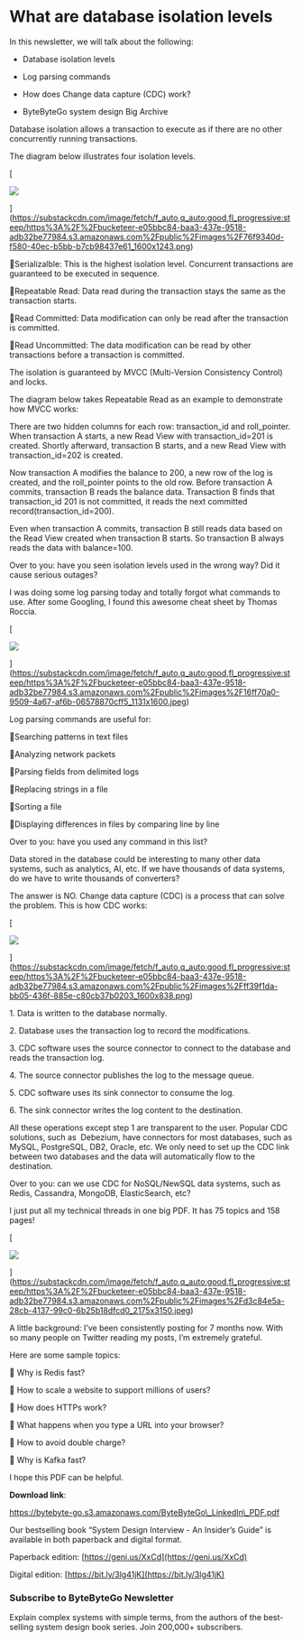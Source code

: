 # What are database isolation levels
In this newsletter, we will talk about the following:

*   Database isolation levels
    
*   Log parsing commands
    
*   How does Change data capture (CDC) work?
    
*   ByteByteGo system design Big Archive
    

Database isolation allows a transaction to execute as if there are no other concurrently running transactions.

The diagram below illustrates four isolation levels.

[

![](assets/https%3A%2F%2Fbucketeer-e05bbc84-baa3-437e-9518-adb32be77984.s3.amazonaws.com%2Fpublic%2Fimages%2F76.png)


](https://substackcdn.com/image/fetch/f_auto,q_auto:good,fl_progressive:steep/https%3A%2F%2Fbucketeer-e05bbc84-baa3-437e-9518-adb32be77984.s3.amazonaws.com%2Fpublic%2Fimages%2F76f9340d-f580-40ec-b5bb-b7cb98437e61_1600x1243.png)

🔹Serializalble: This is the highest isolation level. Concurrent transactions are guaranteed to be executed in sequence.

🔹Repeatable Read: Data read during the transaction stays the same as the transaction starts.

🔹Read Committed: Data modification can only be read after the transaction is committed.

🔹Read Uncommitted: The data modification can be read by other transactions before a transaction is committed.

The isolation is guaranteed by MVCC (Multi-Version Consistency Control) and locks.

The diagram below takes Repeatable Read as an example to demonstrate how MVCC works:

There are two hidden columns for each row: transaction\_id and roll\_pointer. When transaction A starts, a new Read View with transaction\_id=201 is created. Shortly afterward, transaction B starts, and a new Read View with transaction\_id=202 is created. 

Now transaction A modifies the balance to 200, a new row of the log is created, and the roll\_pointer points to the old row. Before transaction A commits, transaction B reads the balance data. Transaction B finds that transaction\_id 201 is not committed, it reads the next committed record(transaction_id=200).

Even when transaction A commits, transaction B still reads data based on the Read View created when transaction B starts. So transaction B always reads the data with balance=100. 

Over to you: have you seen isolation levels used in the wrong way? Did it cause serious outages?

I was doing some log parsing today and totally forgot what commands to use. After some Googling, I found this awesome cheat sheet by Thomas Roccia.

[

![](assets/https%3A%2F%2Fbucketeer-e05bbc84-baa3-437e-9518-adb32be77984.s3.amazonaws.com%2Fpublic%2Fimages%2F16.jpg)


](https://substackcdn.com/image/fetch/f_auto,q_auto:good,fl_progressive:steep/https%3A%2F%2Fbucketeer-e05bbc84-baa3-437e-9518-adb32be77984.s3.amazonaws.com%2Fpublic%2Fimages%2F16ff70a0-9509-4a67-af6b-06578870cff5_1131x1600.jpeg)

Log parsing commands are useful for:

🔹Searching patterns in text files

🔹Analyzing network packets

🔹Parsing fields from delimited logs

🔹Replacing strings in a file

🔹Sorting a file

🔹Displaying differences in files by comparing line by line

Over to you: have you used any command in this list?

Data stored in the database could be interesting to many other data systems, such as analytics, AI, etc. If we have thousands of data systems, do we have to write thousands of converters?

The answer is NO. Change data capture (CDC) is a process that can solve the problem. This is how CDC works:

[

![](assets/https%3A%2F%2Fbucketeer-e05bbc84-baa3-437e-9518-adb32be77984.s3.amazonaws.com%2Fpublic%2Fimages%2Fff.jpg)


](https://substackcdn.com/image/fetch/f_auto,q_auto:good,fl_progressive:steep/https%3A%2F%2Fbucketeer-e05bbc84-baa3-437e-9518-adb32be77984.s3.amazonaws.com%2Fpublic%2Fimages%2Fff39f1da-bb05-436f-885e-c80cb37b0203_1600x838.png)

1\. Data is written to the database normally.

2\. Database uses the transaction log to record the modifications. 

3\. CDC software uses the source connector to connect to the database and reads the transaction log.

4\. The source connector publishes the log to the message queue.

5\. CDC software uses its sink connector to consume the log.

6\. The sink connector writes the log content to the destination.

All these operations except step 1 are transparent to the user. Popular CDC solutions, such as  Debezium, have connectors for most databases, such as MySQL, PostgreSQL, DB2, Oracle, etc. We only need to set up the CDC link between two databases and the data will automatically flow to the destination. 

Over to you: can we use CDC for NoSQL/NewSQL data systems, such as Redis, Cassandra, MongoDB, ElasticSearch, etc?

I just put all my technical threads in one big PDF. It has 75 topics and 158 pages!

[

![](assets/https%3A%2F%2Fbucketeer-e05bbc84-baa3-437e-9518-adb32be77984.s3.amazonaws.com%2Fpublic%2Fimages%2Fd3.jpg)


](https://substackcdn.com/image/fetch/f_auto,q_auto:good,fl_progressive:steep/https%3A%2F%2Fbucketeer-e05bbc84-baa3-437e-9518-adb32be77984.s3.amazonaws.com%2Fpublic%2Fimages%2Fd3c84e5a-28cb-4137-99c0-6b25b18dfcd0_2175x3150.jpeg)

A little background: I’ve been consistently posting for 7 months now. With so many people on Twitter reading my posts, I’m extremely grateful.

Here are some sample topics:

🔹 Why is Redis fast?

🔹 How to scale a website to support millions of users?

🔹 How does HTTPs work?

🔹 What happens when you type a URL into your browser?

🔹 How to avoid double charge?

🔹 Why is Kafka fast?

I hope this PDF can be helpful.

**Download link**:

https://bytebyte-go.s3.amazonaws.com/ByteByteGo\_LinkedIn\_PDF.pdf

Our bestselling book “System Design Interview - An Insider’s Guide” is available in both paperback and digital format.

Paperback edition: [https://geni.us/XxCd](https://geni.us/XxCd)

Digital edition: [https://bit.ly/3lg41jK](https://bit.ly/3lg41jK)

### Subscribe to **ByteByteGo Newsletter**

Explain complex systems with simple terms, from the authors of the best-selling system design book series. Join 200,000+ subscribers.